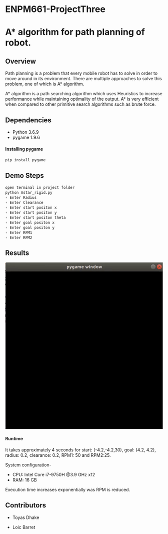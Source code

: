 # ENPM661-ProjectThree
# A* algorithm for path planning of robot.

## Overview

Path planning is a problem that every mobile robot has to solve in order to
move around in its environment. There are multiple approaches to solve this
problem, one of which is A* algorithm. 
 
A* algorithm is a path searching algorithm which uses Heuristics to increase 
performance while maintaining optimality of the output. A* is very efficient
when compared to other primitive search algorithms such as brute force.  

## Dependencies

- Python 3.6.9
- pygame 1.9.6


#### Installing pygame
```
pip install pygame
```

## Demo Steps
```
open terminal in project folder
python Astar_rigid.py
- Enter Radius
- Enter Clearance
- Enter start positon x
- Enter start positon y
- Enter start positon theta
- Enter goal positon x
- Enter goal positon y
- Enter RPM1
- Enter RPM2
```

## Results

![](astar1.gif)

#### Runtime

It takes approximately 4 seconds for start: (-4.2,-4.2,30), goal: (4.2, 4.2), radius: 0.2, clearance: 0.2, RPM1: 50 and RPM2:25.

System configuration- 
- CPU: Intel Core i7-9750H @3.9 GHz x12
- RAM: 16 GB

Execution time increases exponentially was RPM is reduced. 

## Contributors

- Toyas Dhake

- Loic Barret